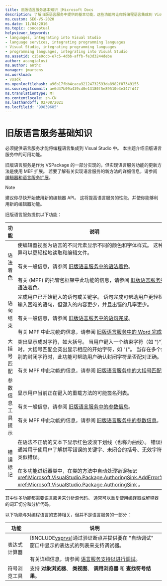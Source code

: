 ```yaml
---
title: 旧版语言服务基本知识 |Microsoft Docs
description: 了解旧版语言服务中提供的基本功能，这些功能可让你将编程语言集成到 Visual Studio 中。
ms.custom: SEO-VS-2020
ms.date: 11/04/2016
ms.topic: conceptual
helpviewer_keywords:
- languages, integrating into Visual Studio
- language services, integrating programming languages
- Visual Studio, integrating programming languages
- programming languages, integrating into Visual Studio
ms.assetid: c15e0ccb-e7c5-4dbb-affb-fe3d3244debe
author: acangialosi
ms.author: anthc
manager: jmartens
ms.workload:
- vssdk
ms.openlocfilehash: a96b17fbb4caca92124732593da8982f07349155
ms.sourcegitcommit: ae6d47b09a439cd0e13180f5e89510e3e347fd47
ms.translationtype: MT
ms.contentlocale: zh-CN
ms.lasthandoff: 02/08/2021
ms.locfileid: "99839685"
---
```

# <a name="legacy-language-service-essentials"></a>旧版语言服务基础知识
必须提供语言服务才能将编程语言集成到 Visual Studio 中。 本主题介绍旧版语言服务中的可用功能。

 旧版语言服务是作为 VSPackage 的一部分实现的，但实现语言服务功能的更新方法是使用 MEF 扩展。 若要了解有关实现语言服务的新方法的详细信息，请参阅 [编辑器和语言服务扩展](../../extensibility/editor-and-language-service-extensions.md)。

> [!NOTE]
> 建议你尽快开始使用新的编辑器 API。 这将提高语言服务的性能，并使你能够利用新的编辑器功能。

 旧版语言服务提供以下功能：

|功能|说明|
|-------------|-----------------|
|语法着色|使编辑器视图为语言的不同元素显示不同的颜色和字体样式。 这种差异可以更轻松地读取和编辑文件。<br /><br /> 有关一般信息，请参阅 [旧版语言服务中的语法着色](../../extensibility/internals/syntax-coloring-in-a-legacy-language-service.md)。<br /><br /> 有关 (MPF) 的托管包框架中此功能的信息，请参阅 [旧版语言服务中的语法着色](../../extensibility/internals/syntax-colorizing-in-a-legacy-language-service.md)。|
|语句结束|完成用户已开始键入的语句或关键字。 语句完成可帮助用户更轻松地输入困难的语句，但键入的内容更少，并且出错的几率更少。<br /><br /> 有关一般信息，请参阅 [旧版语言服务中的语句完成](../../extensibility/internals/statement-completion-in-a-legacy-language-service.md)。<br /><br /> 有关 MPF 中此功能的信息，请参阅 [旧版语言服务中的 Word 完成](../../extensibility/internals/word-completion-in-a-legacy-language-service.md)。|
|大括号匹配|突出显示成对字符，如大括号。 当用户键入一个结束字符（如 "}"）时，大括号匹配会突出显示相应的开始字符，如 "{"。 当存在多个级别的封闭字符时，此功能可帮助用户确认封闭字符是否配对正确。<br /><br /> 有关 MPF 中此功能的信息，请参阅 [旧版语言服务中的大括号匹配](../../extensibility/internals/brace-matching-in-a-legacy-language-service.md)。|
|参数信息工具提示|显示用户当前正在键入的重载方法的可能签名列表。<br /><br /> 有关一般信息，请参阅 [旧版语言服务中的参数信息](../../extensibility/internals/parameter-info-in-a-legacy-language-service1.md)。<br /><br /> 有关 MPF 中此功能的信息，请参阅 [旧版语言服务中的参数信息](../../extensibility/internals/parameter-info-in-a-legacy-language-service2.md)。|
|错误标记|在语法不正确的文本下显示红色波浪下划线（也称为曲线）。 错误标记通常用于使用户了解拼写错误的关键字、未闭合的括号、无效字符和类似错误。<br /><br /> 在多功能进纸器类中，在类的方法中自动处理错误标记 <xref:Microsoft.VisualStudio.Package.AuthoringSink.AddError%2A> <xref:Microsoft.VisualStudio.Package.AuthoringSink> 。|

 其中许多功能都需要语言服务来分析源代码。 通常可以重复使用编译器或解释器的词汇切分和分析代码。

 以下功能与对编程语言的支持相关，但并不是语言服务的一部分：

| 功能 | 说明 |
|-----------------------| - |
| 表达式计算器 | [!INCLUDE[vsprvs](../../code-quality/includes/vsprvs_md.md)]通过验证断点并提供要在 "自动调试" 窗口中显示的表达式的列表来支持调试器。<br /><br /> 有关详细信息，请参阅 [语言服务支持以进行调试](../../extensibility/internals/language-service-support-for-debugging.md)。 |
| 符号浏览工具 | 支持 **对象浏览器**、 **类视图**、 **调用浏览器** 和 **查找符号结果**。 |

